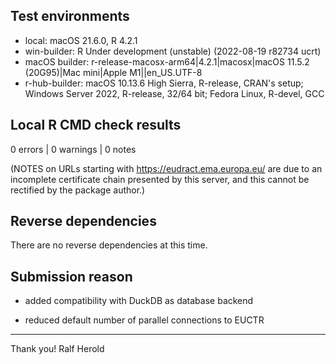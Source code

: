 ## Test environments

* local: macOS 21.6.0, R 4.2.1
* win-builder: R Under development (unstable) (2022-08-19 r82734 ucrt)
* macOS builder: r-release-macosx-arm64|4.2.1|macosx|macOS 11.5.2 (20G95)|Mac mini|Apple M1||en_US.UTF-8
* r-hub-builder: macOS 10.13.6 High Sierra, R-release, CRAN's setup; Windows Server 2022, R-release, 32/64 bit; Fedora Linux, R-devel, GCC

## Local R CMD check results

0 errors | 0 warnings | 0 notes 

(NOTES on URLs starting with https://eudract.ema.europa.eu/ 
are due to an incomplete certificate chain presented by this 
server, and this cannot be rectified by the package author.)

## Reverse dependencies

There are no reverse dependencies at this time.

## Submission reason

 - added compatibility with DuckDB as database backend 
 
 - reduced default number of parallel connections to EUCTR

----------
Thank you!
Ralf Herold
